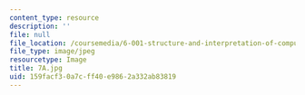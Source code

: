 ```yaml
---
content_type: resource
description: ''
file: null
file_location: /coursemedia/6-001-structure-and-interpretation-of-computer-programs-spring-2005/159facf30a7cff40e9862a332ab83819_7A.jpg
file_type: image/jpeg
resourcetype: Image
title: 7A.jpg
uid: 159facf3-0a7c-ff40-e986-2a332ab83819
---
```

